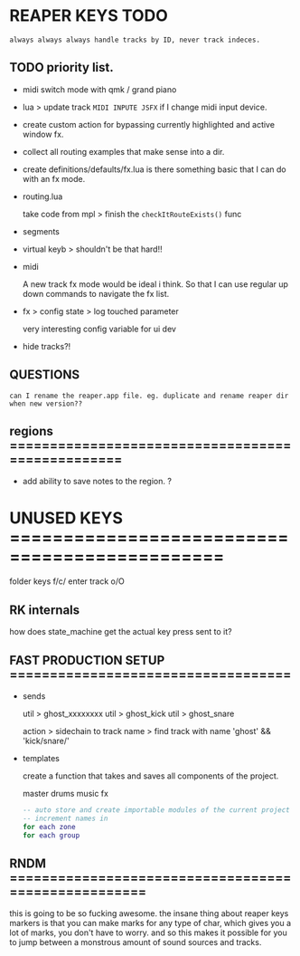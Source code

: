 # REAPER KEYS TODO

`always always always handle tracks by ID, never track indeces.`

## TODO priority list.

- midi switch mode with qmk / grand piano

- lua > update track `MIDI INPUTE JSFX` if I change midi input device.

* create custom action for bypassing currently highlighted and active window fx.

* collect all routing examples that make sense into a dir.

* create definitions/defaults/fx.lua
  is there something basic that I can do with an fx mode.

* routing.lua

  take code from mpl > finish the `checkItRouteExists()` func

* segments

* virtual keyb > shouldn't be that hard!!

* midi

  A new track fx mode would be ideal i think. So that I can use regular
  up down commands to navigate the fx list.

- fx > config state > log touched parameter

  very interesting config variable for ui dev

- hide tracks?!

## QUESTIONS

`can I rename the reaper.app file. eg. duplicate and rename reaper dir when new version??`

## regions =================================================

- add ability to save notes to the region. ?

# UNUSED KEYS ==============================================

folder keys f/c/<TAB>
enter track o/O

## RK internals

how does state_machine get the actual key press sent to it?

## FAST PRODUCTION SETUP ===================================

- sends

  util > ghost_xxxxxxxx
  util > ghost_kick
  util > ghost_snare

  action > sidechain to track name > find track with name 'ghost' && 'kick/snare/'

- templates

  create a function that takes and saves all components of the project.

  master
  drums
  music
  fx

  ```lua
  -- auto store and create importable modules of the current project
  -- increment names in
  for each zone
  for each group
  ```

## RNDM ====================================================

this is going to be so fucking awesome. the insane thing about
reaper keys markers is that you can make marks for any type of char,
which gives you a lot of marks, you don't have to worry.
and so this makes it possible for you to jump between a monstrous amount
of sound sources and tracks.
